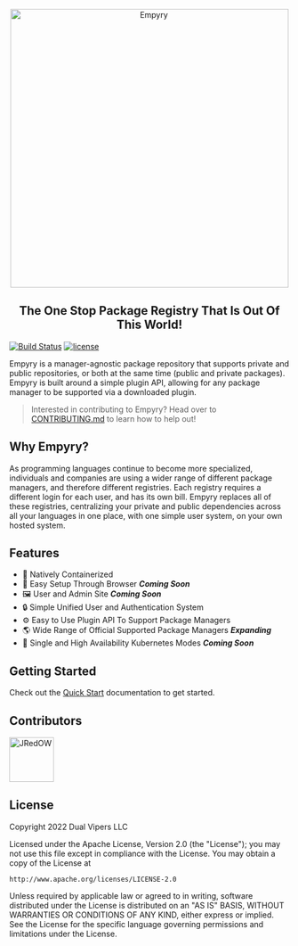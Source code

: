 <p align="center">
  <img alt="Empyry" width="500px" src="https://empyry.com/assets/images/full-logo.svg" />
</p>
<h2 align="center">The One Stop Package Registry That Is Out Of This World!</h2>

[![Build Status](https://img.shields.io/github/workflow/status/DualVipers/Empyry/Check%20and%20Build)](https://github.com/DualVipers/Empyry/actions/workflows/build.yml)
[![license](https://img.shields.io/github/license/DualVipers/Empyry.svg)](http://www.apache.org/licenses/LICENSE-2.0)

Empyry is a manager-agnostic package repository that supports private and public repositories, or both at the same time (public and private packages). Empyry is built around a simple plugin API, allowing for any package manager to be supported via a downloaded plugin.

> Interested in contributing to Empyry? Head over to [CONTRIBUTING.md](CONTRIBUTING.md) to learn how to help out!

## Why Empyry?

As programming languages continue to become more specialized, individuals and companies are using a wider range of different package managers, and therefore different registries. Each registry requires a different login for each user, and has its own bill.
Empyry replaces all of these registries, centralizing your private and public dependencies across all your languages in one place, with one simple user system, on your own hosted system.

## Features

-   🐳 Natively Containerized
-   🚀 Easy Setup Through Browser **_Coming Soon_**
-   🖼️ User and Admin Site **_Coming Soon_**
-   🔒 Simple Unified User and Authentication System
-   ⚙️ Easy to Use Plugin API To Support Package Managers
-   🌎 Wide Range of Official Supported Package Managers **_Expanding_**
-   🚀 Single and High Availability Kubernetes Modes **_Coming Soon_**

## Getting Started

Check out the [Quick Start](QuickStart.md) documentation to get started.

## Contributors

[//]: contributor-faces

<a href="https://github.com/JRedOW"><img src="https://avatars.githubusercontent.com/u/40335314?v=4" title="JRedOW" width="80" height="80"></a>

[//]: contributor-faces

## License

Copyright 2022 Dual Vipers LLC

Licensed under the Apache License, Version 2.0 (the "License");
you may not use this file except in compliance with the License.
You may obtain a copy of the License at

    http://www.apache.org/licenses/LICENSE-2.0

Unless required by applicable law or agreed to in writing, software
distributed under the License is distributed on an "AS IS" BASIS,
WITHOUT WARRANTIES OR CONDITIONS OF ANY KIND, either express or implied.
See the License for the specific language governing permissions and
limitations under the License.
